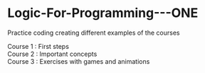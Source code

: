 # Logic-For-Programming---ONE

Practice coding creating different examples of the courses <br>

Course 1 : First steps <br>
Course 2 : Important concepts <br>
Course 3 : Exercises with games and animations <br>

